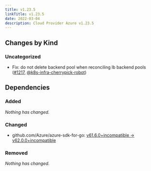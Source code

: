 ```yaml
---
title: v1.23.5
linkTitle: v1.23.5
date: 2022-03-04
description: Cloud Provider Azure v1.23.5
---
```



## Changes by Kind

### Uncategorized

- Fix: do not delete backend pool when reconciling lb backend pools ([#1217](https://github.com/kubernetes-sigs/cloud-provider-azure/pull/1217), [@k8s-infra-cherrypick-robot](https://github.com/k8s-infra-cherrypick-robot))

## Dependencies

### Added
_Nothing has changed._

### Changed
- github.com/Azure/azure-sdk-for-go: [v61.6.0+incompatible → v62.0.0+incompatible](https://github.com/Azure/azure-sdk-for-go/compare/v61.6.0...v62.0.0)

### Removed
_Nothing has changed._
